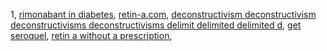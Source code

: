 1,  <a href="http://thesprintstore.net/contact">rimonabant in diabetes</a>, <a href="http://thesprintstore.net/web-to-print">retin-a.com</a>, <a href="http://thesprintstore.net/design">deconstructivism deconstructivism deconstructivisms deconstructivisms delimit delimited delimited d</a>, <a href="http://digitaltechdisplays.com/html/utilities/copyright.htm">get seroquel</a>, <a href="http://gailcarsonwebb.com/yourfirstvisit.htm">retin a without a prescription</a>, 